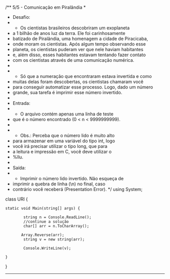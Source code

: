 /**
5/5 - Comunicação em Piralândia
 *
 * Desafio:
 * - Os cientistas brasileiros descobriram um exoplaneta 
 * a 1 bilhão de anos luz da terra. Ele foi carinhosamente 
 * batizado de Piralândia, uma homenagem a cidade de Piracicaba, 
 * onde moram os cientistas. Após algum tempo observando esse 
 * planeta, os cientistas puderam ver que nele haviam habitantes 
 * e, além disso, esses habitantes estavam tentando fazer contato 
 * com os cientistas através de uma comunicação numérica.
 * 
 * - Só que a numeração que encontraram estava invertida e como 
 * muitas delas foram descobertas, os cientistas chamaram você 
 * para conseguir automatizar esse processo. Logo, dado um número 
 * grande, sua tarefa é imprimir esse número invertido.
 * 
 * Entrada:
 * - O arquivo contém apenas uma linha de teste 
 * que é o número encontrado (0 < n < 9999999999).
 * 
 * - Obs.: Perceba que o número lido é muito alto 
 * para armazenar em uma variável do tipo int, logo 
 * você irá precisar utilizar o tipo long, que para 
 * a leitura e impressão em C, você deve utilizar o 
 * %llu.
 * 
 * Saída:
 * - Imprimir o número lido invertido. Não esqueça de 
 * imprimir a quebra de linha (\n) no final, caso 
 * contrário você receberá (Presentation Error).
 */
using System; 

class URI {

    static void Main(string[] args) { 

            string n = Console.ReadLine();
            //continue a solução
            char[] arr = n.ToCharArray();
           
           Array.Reverse(arr);
            string v = new string(arr);
            
            Console.WriteLine(v);

    }

}
**************************************************************************************